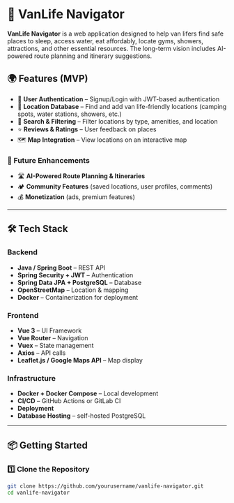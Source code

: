 # 🚐 VanLife Navigator

**VanLife Navigator** is a web application designed to help van lifers find safe places to sleep, access water, eat affordably, locate gyms, showers, attractions, and other essential resources. The long-term vision includes AI-powered route planning and itinerary suggestions.

## 🌍 Features (MVP)
- 🔐 **User Authentication** – Signup/Login with JWT-based authentication
- 📍 **Location Database** – Find and add van life-friendly locations (camping spots, water stations, showers, etc.)
- 🔎 **Search & Filtering** – Filter locations by type, amenities, and location
- ⭐ **Reviews & Ratings** – User feedback on places
- 🗺️ **Map Integration** – View locations on an interactive map

### 🚀 Future Enhancements
- 🛣️ **AI-Powered Route Planning & Itineraries**
- 🏕️ **Community Features** (saved locations, user profiles, comments)
- 💰 **Monetization** (ads, premium features)

---

## 🛠️ Tech Stack

### **Backend**
- **Java / Spring Boot** – REST API
- **Spring Security + JWT** – Authentication
- **Spring Data JPA + PostgreSQL** – Database
- **OpenStreetMap** – Location & mapping
- **Docker** – Containerization for deployment

### **Frontend**
- **Vue 3** – UI Framework
- **Vue Router** – Navigation
- **Vuex** – State management
- **Axios** – API calls
- **Leaflet.js / Google Maps API** – Map display

### **Infrastructure**
- **Docker + Docker Compose** – Local development
- **CI/CD** – GitHub Actions or GitLab CI
- **Deployment**
- **Database Hosting** – self-hosted PostgreSQL

---

## 📦 Getting Started

### **1️⃣ Clone the Repository**
```sh
git clone https://github.com/yourusername/vanlife-navigator.git
cd vanlife-navigator
